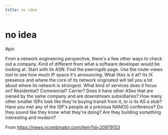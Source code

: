 ```yaml
---
title: no idea 
---
```


# no idea 

#pin

From a network engineering perspective, there's a few other ways to check out a company. Kind of different from what a software developer would be looking at. Start with its ASN. Find the peeringdb page. Use the route-views tool to see how much IP space it's announcing.
What IXes is it at? Its IX presence and where the core of its network originated will tell you a lot about where its network is strongest. What kind of services does it focus on? Residential? Commercial? Carrier?
Does it have other ASes that are owned by the same company and are downstream subsidiaries? How many other smaller ISPs look like they're buying transit from it, or is its AS a stub?
Have you met any of the ISP's people at a previous NANOG conference? Do they sound like they know what they're doing? Are they building something interesting and modern? 

From <https://news.ycombinator.com/item?id=20979153> 

